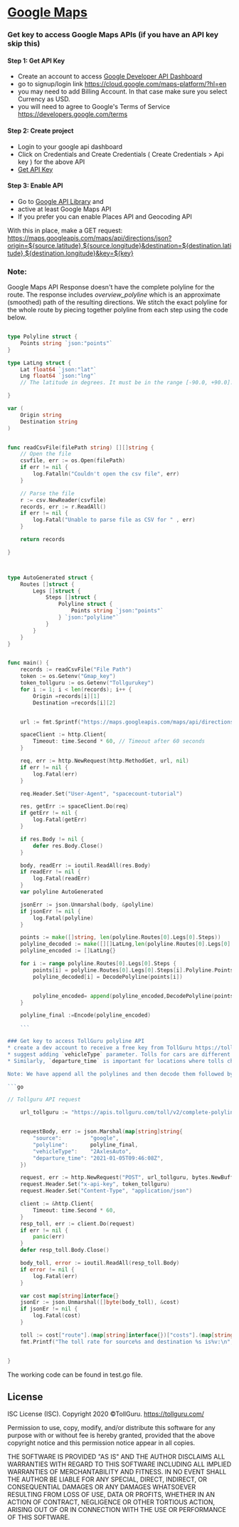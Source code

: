 # [Google Maps](https://cloud.google.com/maps-platform/?hl=en)

### Get key to access Google Maps APIs (if you have an API key skip this)
#### Step 1: Get API Key
* Create an account to access [Google Developer API Dashboard](https://console.cloud.google.com/apis/dashboard)
* go to signup/login link https://cloud.google.com/maps-platform/?hl=en
* you may need to add Billing Account. In that case make sure you select
  Currency as USD. 
* you will need to agree to Google's Terms of Service https://developers.google.com/terms

#### Step 2: Create project
* Login to your google api dashboard
* Click on Credentials and Create Credentials ( Create Credentials > Api key ) for the above API
* [Get API Key](https://developers.google.com/maps/documentation/javascript/get-api-key)

#### Step 3: Enable API
* Go to [Google API Library](https://console.cloud.google.com/apis/library) and 
* active at least Google Maps API 
* If you prefer you can enable Places API and Geocoding API

With this in place, make a GET request: https://maps.googleapis.com/maps/api/directions/json?origin=${source.latitude},${source.longitude}&destination=${destination.latitude},${destination.longitude}&key=${key}

### Note:
Google Maps API Response doesn't have the complete polyline for the route. 
The response includes *overview_polyline* which is an approximate (smoothed) path of the resulting directions.
We stitch the exact polyline for the whole route by piecing together polyline from each step using the code below.

```go

type Polyline struct {
	Points string `json:"points"`
}

type LatLng struct {
	Lat float64 `json:"lat"`
	Lng float64 `json:"lng"`
	// The latitude in degrees. It must be in the range [-90.0, +90.0].

}

var (
	Origin string
	Destination string
)


func readCsvFile(filePath string) [][]string {
	// Open the file
	csvfile, err := os.Open(filePath)
	if err != nil {
		log.Fatalln("Couldn't open the csv file", err)
	}

	// Parse the file
	r := csv.NewReader(csvfile)
	records, err := r.ReadAll()
	if err != nil {
		log.Fatal("Unable to parse file as CSV for " , err)
	}

	return records

}



type AutoGenerated struct {
	Routes []struct {
		Legs []struct {
			Steps []struct {
				Polyline struct {
					Points string `json:"points"`
				} `json:"polyline"`
			}
		}
	}
}


func main() {
	records := readCsvFile("File Path")
	token := os.Getenv("Gmap_key")
	token_tollguru := os.Getenv("Tollgurukey")
	for i := 1; i < len(records); i++ {
		Origin =records[i][1]
		Destination =records[i][2]


	url := fmt.Sprintf("https://maps.googleapis.com/maps/api/directions/json?origin=%s&destination=%s&key=%s", Origin, Destination, token)

	spaceClient := http.Client{
		Timeout: time.Second * 60, // Timeout after 60 seconds
	}

	req, err := http.NewRequest(http.MethodGet, url, nil)
	if err != nil {
		log.Fatal(err)
	}

	req.Header.Set("User-Agent", "spacecount-tutorial")

	res, getErr := spaceClient.Do(req)
	if getErr != nil {
		log.Fatal(getErr)
	}

	if res.Body != nil {
		defer res.Body.Close()
	}

	body, readErr := ioutil.ReadAll(res.Body)
	if readErr != nil {
		log.Fatal(readErr)
	}
	var polyline AutoGenerated

	jsonErr := json.Unmarshal(body, &polyline)
	if jsonErr != nil {
		log.Fatal(polyline)
	}

	points := make([]string, len(polyline.Routes[0].Legs[0].Steps))
	polyline_decoded := make([][]LatLng,len(polyline.Routes[0].Legs[0].Steps))
	polyline_encoded := []LatLng{}

	for i := range polyline.Routes[0].Legs[0].Steps {
		points[i] = polyline.Routes[0].Legs[0].Steps[i].Polyline.Points
		polyline_decoded[i] = DecodePolyline(points[i])


		polyline_encoded= append(polyline_encoded,DecodePolyline(points[i])...)
	}

	polyline_final :=Encode(polyline_encoded)

	```

### Get key to access TollGuru polyline API
* create a dev account to receive a free key from TollGuru https://tollguru.com/developers/get-api-key
* suggest adding `vehicleType` parameter. Tolls for cars are different than trucks and therefore if `vehicleType` is not specified, may not receive accurate tolls. For example, tolls are generally higher for trucks than cars. If `vehicleType` is not specified, by default tolls are returned for 2-axle cars. 
* Similarly, `departure_time` is important for locations where tolls change based on time-of-the-day.

Note: We have append all the polylines and then decode them followed by encoding to get the final polyline.

```go

// Tollguru API request

	url_tollguru := "https://apis.tollguru.com/toll/v2/complete-polyline-from-mapping-service"


	requestBody, err := json.Marshal(map[string]string{
		"source":         "google",
		"polyline":       polyline_final,
		"vehicleType":    "2AxlesAuto",
		"departure_time": "2021-01-05T09:46:08Z",
	})

	request, err := http.NewRequest("POST", url_tollguru, bytes.NewBuffer(requestBody))
	request.Header.Set("x-api-key", token_tollguru)
	request.Header.Set("Content-Type", "application/json")

	client := &http.Client{
		Timeout: time.Second * 60,
	}
	resp_toll, err := client.Do(request)
	if err != nil {
		panic(err)
	}
	defer resp_toll.Body.Close()

	body_toll, error := ioutil.ReadAll(resp_toll.Body)
	if error != nil {
		log.Fatal(err)
	}

	var cost map[string]interface{}
	jsonEr := json.Unmarshal([]byte(body_toll), &cost)
	if jsonEr != nil {
		log.Fatal(cost)
	}

	toll := cost["route"].(map[string]interface{})["costs"].(map[string]interface{})["tag"]
	fmt.Printf("The toll rate for source%s and destination %s is%v:\n",toll,Origin,Destination)


}
```

The working code can be found in test.go file.

## License
ISC License (ISC). Copyright 2020 &copy;TollGuru. https://tollguru.com/

Permission to use, copy, modify, and/or distribute this software for any purpose with or without fee is hereby granted, provided that the above copyright notice and this permission notice appear in all copies.

THE SOFTWARE IS PROVIDED "AS IS" AND THE AUTHOR DISCLAIMS ALL WARRANTIES WITH REGARD TO THIS SOFTWARE INCLUDING ALL IMPLIED WARRANTIES OF MERCHANTABILITY AND FITNESS. IN NO EVENT SHALL THE AUTHOR BE LIABLE FOR ANY SPECIAL, DIRECT, INDIRECT, OR CONSEQUENTIAL DAMAGES OR ANY DAMAGES WHATSOEVER RESULTING FROM LOSS OF USE, DATA OR PROFITS, WHETHER IN AN ACTION OF CONTRACT, NEGLIGENCE OR OTHER TORTIOUS ACTION, ARISING OUT OF OR IN CONNECTION WITH THE USE OR PERFORMANCE OF THIS SOFTWARE.
